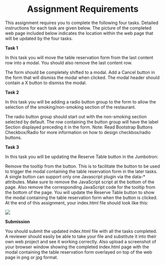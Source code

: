 <h1 style="text-align:center;"><b>Assignment Requirements</b></h1>

This assignment requires you to complete the following four tasks. Detailed instructions for each task are given below. The picture of the completed web page included below indicates the location within the web page that will be updated by the four tasks.

<b>Task 1</b>

In this task you will move the table reservation form from the last content row into a modal. You should also remove the last content row.

The form should be completely shifted to a modal.
Add a Cancel button in the form that will dismiss the modal when clicked.
The modal header should contain a X button to dismiss the modal.

<b>Task 2</b>

In this task you will be adding a radio button group to the form to allow the selection of the smoking/non-smoking section of the restaurant.

The radio button group should start out with the non-smoking section selected by default.
The row containing the button group will have the label Section displayed preceding it in the form.
Note: Read Bootstrap Buttons Checkbox/Radio for more information on how to design checkbox/radio buttons.

<b>Task 3</b>

In this task you will be updating the Reserve Table button in the Jumbotron:

Remove the tooltip from the button. This is to facilitate the button to be used to trigger the modal containing the table reservation form in the later tasks. A single button can support only one Javascript plugin via the data-* attributes. Make sure to remove the JavaScript script at the bottom of the page. Also remove the corresponding JavaScript code for the tooltip from the bottom of the page.
You will update the Reserve Table button to show the modal containing the table reservation form when the button is clicked.
At the end of this assignment, your index.html file should look like this:

<img src="https://d3c33hcgiwev3.cloudfront.net/imageAssetProxy.v1/_dc9QC3MEeiTdA5yoE99Fg_86c5aee1ba2cc998964af3d5e281d4bd_assignment3.png?expiry=1620950400000&hmac=E_elpiXLkvhk6M7bxjat8vRoVO4zUzYdOvGTlO3zQ0Q">

<b>Submission</b>

You should submit the updated index.html file with all the tasks completed. A reviewer should easily be able to take your file and substitute it into their own web project and see it working correctly. 
Also upload a screenshot of your browser window showing the completed index.html page with the modal containing the table reservation form overlayed on top of the web page in png or jpg format.
